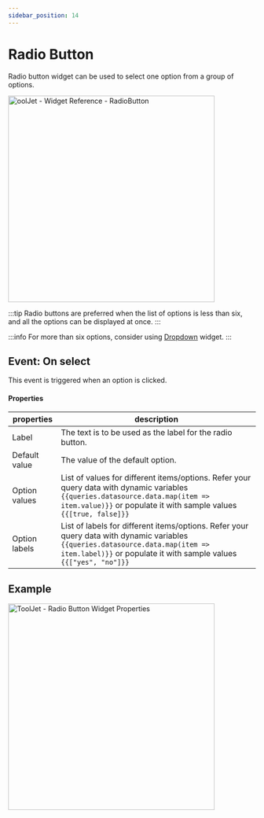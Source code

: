 ```yaml
---
sidebar_position: 14
---
```


# Radio Button

Radio button widget can be used to select one option from a group of options.

<img class="screenshot-full" src="/img/widgets/radio-button/radiobutton.gif" alt="oolJet - Widget Reference - RadioButton " height="420"/>

:::tip
Radio buttons are preferred when the list of options is less than six, and all the options can be displayed at once.
:::

:::info
For more than six options, consider using [Dropdown](/docs/widgets/dropdown) widget.
:::


## Event: On select

This event is triggered when an option is clicked.


#### Properties

| properties      | description |
| ----------- | ----------- |
| Label | The text is to be used as the label for the radio button. |
| Default value | The value of the default option. |
| Option values | List of values for different items/options. Refer your query data with dynamic variables `{{queries.datasource.data.map(item => item.value)}}` or populate it with sample values `{{[true, false]}}`  |
| Option labels | List of labels for different items/options. Refer your query data with dynamic variables `{{queries.datasource.data.map(item => item.label)}}` or populate it with sample values `{{["yes", "no"]}}` |


## Example
<img class="screenshot-full" src="/img/widgets/radio-button/radiobutton-example.gif" alt="ToolJet - Radio Button Widget Properties" height="420"/>
